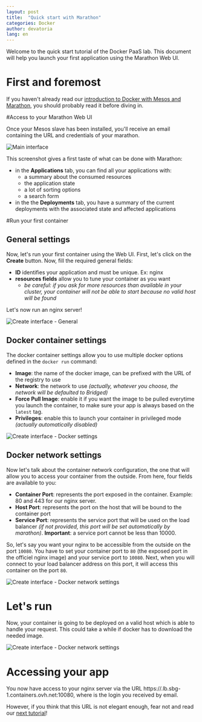```yaml
---
layout: post
title:  "Quick start with Marathon"
categories: Docker
author: devatoria
lang: en
---
```


Welcome to the quick start tutorial of the Docker PaaS lab. This document will help you launch your first application using the Marathon Web UI.

# First and foremost

If you haven't already read our [introduction to Docker with Mesos and Marathon](/kb/en/docker/introduction-to-docker-with-mesos-marathon.html), you should probably read it before diving in.

#Access to your Marathon Web UI

Once your Mesos slave has been installed, you'll receive an email containing the URL and credentials of your marathon.


![Main interface](/kb/images/2016-04-20-quick-start-with-marathon/marathon.png)

This screenshot gives a first taste of what can be done with Marathon:

- in the **Applications** tab, you can find all your applications with:
  - a summary about the consumed resources
  - the application state
  - a lot of sorting options
  - a search form
- in the the **Deployments** tab, you have a summary of the current deployments with the associated state and affected applications

#Run your first container
## General settings
Now, let's run your first container using the Web UI. First, let's click on the **Create** button. Now, fill the required general fields:

- **ID** identifies your application and must be unique. Ex: nginx
- **resources fields** allow you to tune your container as you want
  - *be careful: if you ask for more resources than available in your cluster, your container will not be able to start because no valid host will be found*

Let's now run an nginx server!

![Create interface - General](/kb/images/2016-04-20-quick-start-with-marathon/create_container_1.png)

## Docker container settings

The docker container settings allow you to use multiple docker options defined in the `docker run` command:

- **Image**: the name of the docker image, can be prefixed with the URL of the registry to use
- **Network**: the network to use *(actually, whatever you choose, the network will be defaulted to Bridged)*
- **Force Pull Image**: enable it if you want the image to be pulled everytime you launch the container, to make sure your app is always based on the ``latest`` tag.
- **Privileges**: enable this to launch your container in privileged mode *(actually automatically disabled)*

![Create interface - Docker settings](/kb/images/2016-04-20-quick-start-with-marathon/create_container_2.png)

## Docker network settings

Now let's talk about the container network configuration, the one that will allow you to access your container from the outside. From here, four fields are available to you:

- **Container Port**: represents the port exposed in the container. Example: 80 and 443 for our nginx server.
- **Host Port**: represents the port on the host that will be bound to the container port
- **Service Port**: represents the service port that will be used on the load balancer *(if not provided, this port will be set automatically by marathon)*. **Important**: a service port cannot be less than 10000.

So, let's say you want your nginx to be accessible from the outside on the port `10080`. You have to set your container port to `80` (the exposed port in the officiel nginx image) and your service port to `10080`. Next, when you will connect to your load balancer address on this port, it will access this container on the port `80`.

![Create interface - Docker network settings](/kb/images/2016-04-20-quick-start-with-marathon/create_container_3.png)

# Let's run

Now, your container is going to be deployed on a valid host which is able to handle your request. This could take a while if docker has to download the needed image.

![Create interface - Docker network settings](/kb/images/2016-04-20-quick-start-with-marathon/create_container_4.png)

# Accessing your app

You now have access to your nginx server via the URL https://<username>.lb.sbg-1.containers.ovh.net:10080, where <username> is the login you received by email.

However, if you think that this URL is not elegant enough, fear not and read our [next tutorial](/kb/en/docker/marathon-load-balancer.html)!
